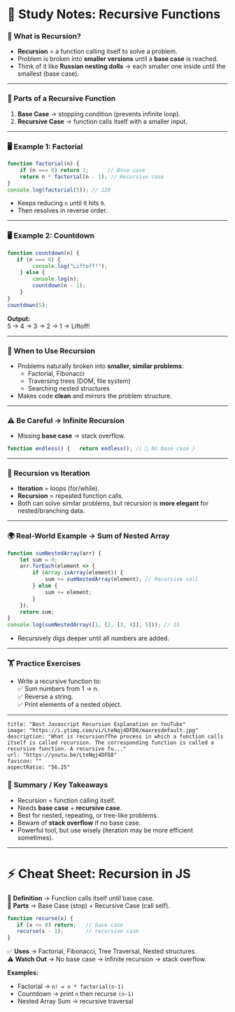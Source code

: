 # 📘 Study Notes: Recursive Functions

### 🌱 What is Recursion?

- **Recursion** = a function calling itself to solve a problem.
- Problem is broken into **smaller versions** until a **base case** is reached.
- Think of it like **Russian nesting dolls** → each smaller one inside until the smallest (base case).

---

### 🧩 Parts of a Recursive Function

1. **Base Case** → stopping condition (prevents infinite loop).
2. **Recursive Case** → function calls itself with a smaller input.

---

### 🖥 Example 1: Factorial

```js
function factorial(n) {
	if (n === 0) return 1;      // Base case   
	return n * factorial(n - 1); // Recursive case 
} 
console.log(factorial(5)); // 120
```

- Keeps reducing `n` until it hits `0`.
- Then resolves in reverse order.

---

### 🖥 Example 2: Countdown

```js
function countdown(n) {
   if (n === 0) {
        console.log("Liftoff!");
	} else {
		console.log(n);
		countdown(n - 1);
	}
}
countdown(5);
```

**Output:**  
5 → 4 → 3 → 2 → 1 → Liftoff!

---

### 🔑 When to Use Recursion

- Problems naturally broken into **smaller, similar problems**:
    - Factorial, Fibonacci
    - Traversing trees (DOM, file system)
    - Searching nested structures
- Makes code **clean** and mirrors the problem structure.

---

### ⚠️ Be Careful → Infinite Recursion

- Missing **base case** → stack overflow.

```js
function endless() {   return endless(); // 🚨 No base case }
```

---

### 🔄 Recursion vs Iteration

- **Iteration** = loops (for/while).
- **Recursion** = repeated function calls.
- Both can solve similar problems, but recursion is **more elegant** for nested/branching data.

---

### 🌍 Real-World Example → Sum of Nested Array

```js
function sumNestedArray(arr) {
	let sum = 0;
	arr.forEach(element => {     
		if (Array.isArray(element)) {
			sum += sumNestedArray(element); // Recursive call     
		} else {
		    sum += element;     
		}   
	});   
	return sum;
} 
console.log(sumNestedArray([1, [2, [3, 4]], 5])); // 15
```
- Recursively digs deeper until all numbers are added.
    

---

### 🏋️ Practice Exercises

- Write a recursive function to:  
    ✅ Sum numbers from 1 → n.  
    ✅ Reverse a string.  
    ✅ Print elements of a nested object.

---

```embed
title: "Best Javascript Recursion Explanation on YouTube"
image: "https://i.ytimg.com/vi/LteNqj4DFD8/maxresdefault.jpg"
description: "What is recursion?The process in which a function calls itself is called recursion. The corresponding function is called a recursive function. A recursive fu..."
url: "https://youtu.be/LteNqj4DFD8"
favicon: ""
aspectRatio: "56.25"
```

### 📌 Summary / Key Takeaways

- Recursion = function calling itself.
- Needs **base case** + **recursive case**.
- Best for nested, repeating, or tree-like problems.
- Beware of **stack overflow** if no base case.
- Powerful tool, but use wisely (iteration may be more efficient sometimes).

---

# ⚡ Cheat Sheet: Recursion in JS

🔹 **Definition** → Function calls itself until base case.  
🔹 **Parts** → Base Case (stop) + Recursive Case (call self).

```js
function recurse(x) {
   if (x <= 0) return;   // base case   
   recurse(x - 1);       // recursive case 
}
```

✅ **Uses** → Factorial, Fibonacci, Tree Traversal, Nested structures.  
⚠️ **Watch Out** → No base case → infinite recursion → stack overflow.

**Examples:**

- Factorial → `n! = n * factorial(n-1)`
- Countdown → print `n` then recurse `(n-1)`
- Nested Array Sum → recursive traversal
